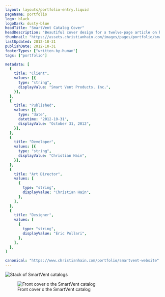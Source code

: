 ```yaml
---
layout: layouts/portfolio-entry.liquid
pageName: portfolio
logo: black
logoDark: dusty-blue
headTitle: "SmartVent Catalog Cover"
headDescription: "Beautiful cover design for a twelve-page article on how to protect commercial buildings from flood damage. This simple design and product feature helps offset dense but important content within."
thumbnail: "https://assets.christianhain.com/images/pages/portfolio/smartvent-catalog-cover/svbooksthumbnail20130422.webp"
lastUpdated: 2012-10-31
publishDate: 2012-10-31
footerTypes: ["written-by-human"]
tags: ["portfolio"]

metadata: [
  {
    title: "Client",
    values: [{
      type: "string",
      displayValue: "Smart Vent Products, Inc.",
    }],
  },
  {
    title: "Published",
    values: [{
      type: "date",
      datetime: "2012-10-31",
      displayValue: "October 31, 2012",
    }],
  },
  {
    title: "Developer",
    values: [{
      type: "string",
      displayValue: "Christian Hain",
    }],
  },
  {
    title: "Art Director",
    values: [
      {
        type: "string",
        displayValue: "Christian Hain",
      },
    ],
  },
  {
    title: "Designer",
    values: [
      {
        type: "string",
        displayValue: "Eric Pollari",
      },
    ],
  },
]

canonical: "https://www.christianhain.com/portfolio/smartvent-website"
---
```


![Stack of SmartVent catalogs](https://assets.christianhain.com/images/pages/portfolio/smartvent-catalog-cover/svbooks20121114.webp)

<figure data-theme="polaroid">
  <img 
    alt="Front cover o the SmartVent catalog" 
    src="https://assets.christianhain.com/images/pages/portfolio/smartvent-catalog-cover/svcover20121114.webp"
  >
  <figcaption>Front cover o the SmartVent catalog</figcaption>
</figure>
